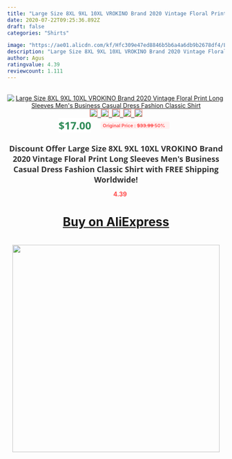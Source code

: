 ```yaml
---
title: "Large Size 8XL 9XL 10XL VROKINO Brand 2020 Vintage Floral Print Long Sleeves Men's Business Casual Dress Fashion Classic Shirt"
date: 2020-07-22T09:25:36.892Z
draft: false
categories: "Shirts"

image: "https://ae01.alicdn.com/kf/Hfc309e47ed8846b5b6a4a6db9b2678df4/Large-Size-8XL-9XL-10XL-VROKINO-Brand-2020-Vintage-Floral-Print-Long-Sleeves-Men-s-Business.jpg"
description: "Large Size 8XL 9XL 10XL VROKINO Brand 2020 Vintage Floral Print Long Sleeves Men's Business Casual Dress Fashion Classic Shirt"
author: Agus
ratingvalue: 4.39
reviewcount: 1.111
---
```

<br>
<div style="text-align: center;">
<a href="https://s.click.aliexpress.com/e/_97x2PT" target="_blank" rel="nofollow noopener noreferrer"><img alt="Large Size 8XL 9XL 10XL VROKINO Brand 2020 Vintage Floral Print Long Sleeves Men's Business Casual Dress Fashion Classic Shirt" class="magnifier-image" src="https://ae01.alicdn.com/kf/Hfc309e47ed8846b5b6a4a6db9b2678df4/Large-Size-8XL-9XL-10XL-VROKINO-Brand-2020-Vintage-Floral-Print-Long-Sleeves-Men-s-Business.jpg_640x640.jpg">
<br>
<img style="border:1px solid salmon" src="https://ae01.alicdn.com/kf/Hfc309e47ed8846b5b6a4a6db9b2678df4/Large-Size-8XL-9XL-10XL-VROKINO-Brand-2020-Vintage-Floral-Print-Long-Sleeves-Men-s-Business.jpg_120x120.jpg">&nbsp;&nbsp;<img style="border:1px solid salmon" src="https://ae01.alicdn.com/kf/H14e1211b3d68403e91f560c417d15c6dr/Large-Size-8XL-9XL-10XL-VROKINO-Brand-2020-Vintage-Floral-Print-Long-Sleeves-Men-s-Business.jpg_120x120.jpg">&nbsp;&nbsp;<img style="border:1px solid salmon" src="https://ae01.alicdn.com/kf/H2e2583124a424120b18693b8a1650c4aP/Large-Size-8XL-9XL-10XL-VROKINO-Brand-2020-Vintage-Floral-Print-Long-Sleeves-Men-s-Business.jpg_120x120.jpg">&nbsp;&nbsp;<img style="border:1px solid salmon" src="https://ae01.alicdn.com/kf/H72a198c5a8244c87873822c5fd9e337dj/Large-Size-8XL-9XL-10XL-VROKINO-Brand-2020-Vintage-Floral-Print-Long-Sleeves-Men-s-Business.jpg_120x120.jpg">&nbsp;&nbsp;<img style="border:1px solid salmon" src="https://ae01.alicdn.com/kf/Hd94bc615630a42cab067d801c5e72c16f/Large-Size-8XL-9XL-10XL-VROKINO-Brand-2020-Vintage-Floral-Print-Long-Sleeves-Men-s-Business.jpg_120x120.jpg"></a></div><br0>
<div style="text-align: center;"><span style="background-color: white; border: 0px; box-sizing: border-box; color: seagreen; display: inline-block; font-family: &quot;open sans&quot; , &quot;arial&quot; , &quot;helvetica&quot; , sans-serif , &quot;heiti&quot;; font-size: 24px; font-stretch: inherit; font-weight: 700; line-height: inherit; margin: 0px 10px 0px 0px; padding: 0px; vertical-align: middle;">$17.00 </span>
<span style="background: rgb(255 , 241 , 241); border-radius: 3px; border: 0px; box-sizing: border-box; color: #ff4747; display: inline-block; font-family: inherit; font-size: 12px; font-stretch: inherit; font-style: inherit; font-variant: inherit; font-weight: 600; line-height: inherit; margin: 0px; padding: 2px 5px; transform: scale(0.9); vertical-align: middle;">Original Price : <b style="text-decoration: line-through;">$33.99 </b> 50%&nbsp;&nbsp;</span></div>
<h1 style="color: #333333; display: inline-block; font-family: &quot;open sans&quot; , &quot;arial&quot; , &quot;helvetica&quot; , sans-serif , &quot;heiti&quot;; font-size: 18px; font-stretch: inherit; font-weight: 700; text-align: center;">Discount Offer Large Size 8XL 9XL 10XL VROKINO Brand 2020 Vintage Floral Print Long Sleeves Men's Business Casual Dress Fashion Classic Shirt with FREE Shipping Worldwide!</h1>
<div style="color: #ff4747; text-align: center;">
<img src="https://4.bp.blogspot.com/-M0ZcTcb-5uY/XleCXlxnR4I/AAAAAAAAAEc/OrjgMkXV1oMQFaCRZj5HQwOCBcu3w1FegCPcBGAYYCw/s1600/star.png" style="height: 15px;">&nbsp;<b>4.39</b></div>
<div class="button_cont" align="center"><a class="buynow_a" href="https://s.click.aliexpress.com/e/_97x2PT" target="_blank" rel="nofollow noopener noreferrer"><H1>Buy on AliExpress</H1></a></div><br>
<div class="separator" style="clear: both; text-align: center;">
<img src="https://lh3.googleusercontent.com/-pTy5HemUv9M/XlePHvY0dAI/AAAAAAAAAE4/0nX5iRUoIWY8eMW9Dpxeirr157OZliDIgCLcBGAsYHQ/s1600/badge.gif" width="480">
</div>
